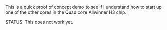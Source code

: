This is a quick proof of concept demo to see if I understand how to start up one of
the other cores in the Quad core Allwinner H3 chip.

STATUS: This does not work yet.
